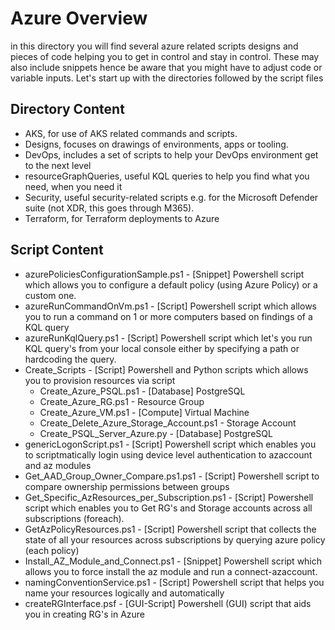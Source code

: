 # Azure Overview #
in this directory you will find several azure related scripts designs and pieces of code helping you to get in control and stay in control.
These may also include snippets hence be aware that you might have to adjust code or variable inputs. Let's start up with the directories followed by the script files

## Directory Content ##
- AKS, for use of AKS related commands and scripts.
- Designs, focuses on drawings of environments, apps or tooling.
- DevOps, includes a set of scripts to help your DevOps environment get to the next level
- resourceGraphQueries, useful KQL queries to help you find what you need, when you need it
- Security, useful security-related scripts e.g. for the Microsoft Defender suite (not XDR, this goes through M365).
- Terraform, for Terraform deployments to Azure

## Script Content ##
- azurePoliciesConfigurationSample.ps1 - [Snippet] Powershell script which allows you to configure a default policy (using Azure Policy) or a custom one.
- azureRunCommandOnVm.ps1 - [Script] Powershell script which allows you to run a command on 1 or more computers based on findings of a KQL query
- azureRunKqlQuery.ps1 - [Script] Powershell script which let's you run KQL query's from your local console either by specifying a path or hardcoding the query.
- Create_Scripts - [Script] Powershell and Python scripts which allows you to provision resources via script
    - Create_Azure_PSQL.ps1 - [Database] PostgreSQL
    - Create_Azure_RG.ps1 - Resource Group
    - Create_Azure_VM.ps1 - [Compute] Virtual Machine
    - Create_Delete_Azure_Storage_Account.ps1 - Storage Account
    - Create_PSQL_Server_Azure.py - [Database] PostgreSQL
- genericLogonScript.ps1 - [Script] Powershell script which enables you to scriptmatically login using device level authentication to azaccount and az modules
- Get_AAD_Group_Owner_Compare.ps1.ps1 - [Script] Powershell script to compare ownership permissions between groups
- Get_Specific_AzResources_per_Subscription.ps1 - [Script] Powershell script which enables you to Get RG's and Storage accounts across all subscriptions (foreach).
- GetAzPolicyResources.ps1 - [Script] Powershell script that collects the state of all your resources across subscriptions by querying azure policy (each policy)
- Install_AZ_Module_and_Connect.ps1 - [Snippet] Powershell script which allows you to force install the az module and run a connect-azaccount.
- namingConventionService.ps1 - [Script] Powershell script that helps you name your resources logically and automatically
- createRGInterface.psf - [GUI-Script] Powershell (GUI) script that aids you in creating RG's in Azure 